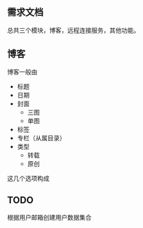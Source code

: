 ## 需求文档
总共三个模块，博客，远程连接服务，其他功能。
## 博客
博客一般由
- 标题
- 日期
- 封面
    - 三图
    - 单图
- 标签
- 专栏（从属目录）
- 类型
    - 转载
    - 原创

这几个选项构成


## TODO
根据用户邮箱创建用户数据集合